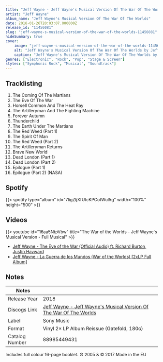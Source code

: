 ```yaml
---
title: "Jeff Wayne - Jeff Wayne's Musical Version Of The War Of The Worlds"
artist: "Jeff Wayne"
album_name: "Jeff Wayne's Musical Version Of The War Of The Worlds"
date: 2018-01-26T20:03:07.000000Z
release_id: "11456081"
slug: "jeff-wayne-s-musical-version-of-the-war-of-the-worlds-11456081"
hideSummary: true
cover:
    image: "jeff-wayne-s-musical-version-of-the-war-of-the-worlds-11456081.jpg"
    alt: "Jeff Wayne's Musical Version Of The War Of The Worlds by Jeff Wayne"
    caption: "Jeff Wayne's Musical Version Of The War Of The Worlds by Jeff Wayne"
genres: ["Electronic", "Rock", "Pop", "Stage & Screen"]
styles: ["Symphonic Rock", "Musical", "Soundtrack"]
---
```


## Tracklisting
1. The Coming Of The Martians
2. The Eve Of The War
3. Horsell Common And The Heat Ray
4. The Artilleryman And The Fighting Machine
5. Forever Autumn
6. Thunderchild
7. The Earth Under The Martians
8. The Red Weed (Part 1)
9. The Spirit Of Man
10. The Red Weed (Part 2)
11. The Artilleryman Returns
12. Brave New World
13. Dead London (Part 1)
14. Dead London (Part 2)
15. Epilogue (Part 1)
16. Epilogue (Part 2) (NASA)


## Spotify
{{< spotify type="album" id="7ligZljXfUtcKPCotWul5g" width="100%" height="500" >}}



## Videos
{{< youtube id="16aa5NtpVbw" title="The War of the Worlds - Jeff Wayne's Musical Version - Full Musical" >}}
- [Jeff Wayne - The Eve of the War (Official Audio) ft. Richard Burton, Justin Hayward](https://www.youtube.com/watch?v=Poii8JAbtng)
- [Jeff Wayne - La Guerra de los Mundos (War of the Worlds) [2xLP Full Album]](https://www.youtube.com/watch?v=bm1lwQIsFXE)

## Notes
| Notes          |             |
| ---------------| ----------- |
| Release Year   | 2018 |
| Discogs Link   | [Jeff Wayne - Jeff Wayne's Musical Version Of The War Of The Worlds](https://www.discogs.com/release/11456081-Jeff-Wayne-Jeff-Waynes-Musical-Version-Of-The-War-Of-The-Worlds) |
| Label          | Sony Music |
| Format         | Vinyl 2× LP Album Reissue (Gatefold, 180ɢ) |
| Catalog Number | 88985449431 |

Includes full colour 16-page booklet.
℗ 2005 & © 2017
Made in the EU
